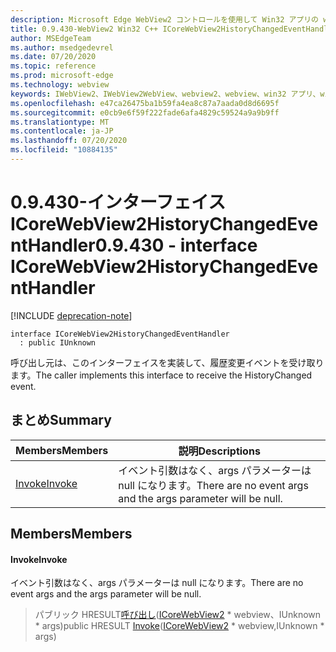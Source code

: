 ```yaml
---
description: Microsoft Edge WebView2 コントロールを使用して Win32 アプリの web コンテンツをホストする
title: 0.9.430-WebView2 Win32 C++ ICoreWebView2HistoryChangedEventHandler
author: MSEdgeTeam
ms.author: msedgedevrel
ms.date: 07/20/2020
ms.topic: reference
ms.prod: microsoft-edge
ms.technology: webview
keywords: IWebView2、IWebView2WebView、webview2、webview、win32 アプリ、win32、edge、ICoreWebView2、ICoreWebView2Host、browser control、edge html
ms.openlocfilehash: e47ca26475ba1b59fa4ea8c87a7aada0d8d6695f
ms.sourcegitcommit: e0cb9e6f59f222fade6afa4829c59524a9a9b9ff
ms.translationtype: MT
ms.contentlocale: ja-JP
ms.lasthandoff: 07/20/2020
ms.locfileid: "10884135"
---
```

# <span data-ttu-id="b11f0-104">0.9.430-インターフェイス ICoreWebView2HistoryChangedEventHandler</span><span class="sxs-lookup"><span data-stu-id="b11f0-104">0.9.430 - interface ICoreWebView2HistoryChangedEventHandler</span></span> 

[!INCLUDE [deprecation-note](../../includes/deprecation-note.md)]

```
interface ICoreWebView2HistoryChangedEventHandler
  : public IUnknown
```

<span data-ttu-id="b11f0-105">呼び出し元は、このインターフェイスを実装して、履歴変更イベントを受け取ります。</span><span class="sxs-lookup"><span data-stu-id="b11f0-105">The caller implements this interface to receive the HistoryChanged event.</span></span>

## <span data-ttu-id="b11f0-106">まとめ</span><span class="sxs-lookup"><span data-stu-id="b11f0-106">Summary</span></span>

 <span data-ttu-id="b11f0-107">Members</span><span class="sxs-lookup"><span data-stu-id="b11f0-107">Members</span></span>                        | <span data-ttu-id="b11f0-108">説明</span><span class="sxs-lookup"><span data-stu-id="b11f0-108">Descriptions</span></span>
--------------------------------|---------------------------------------------
[<span data-ttu-id="b11f0-109">Invoke</span><span class="sxs-lookup"><span data-stu-id="b11f0-109">Invoke</span></span>](#invoke) | <span data-ttu-id="b11f0-110">イベント引数はなく、args パラメーターは null になります。</span><span class="sxs-lookup"><span data-stu-id="b11f0-110">There are no event args and the args parameter will be null.</span></span>

## <span data-ttu-id="b11f0-111">Members</span><span class="sxs-lookup"><span data-stu-id="b11f0-111">Members</span></span>

#### <span data-ttu-id="b11f0-112">Invoke</span><span class="sxs-lookup"><span data-stu-id="b11f0-112">Invoke</span></span> 

<span data-ttu-id="b11f0-113">イベント引数はなく、args パラメーターは null になります。</span><span class="sxs-lookup"><span data-stu-id="b11f0-113">There are no event args and the args parameter will be null.</span></span>

> <span data-ttu-id="b11f0-114">パブリック HRESULT[呼び出し](#invoke)([ICoreWebView2](ICoreWebView2.md) \* webview、IUnknown \* args)</span><span class="sxs-lookup"><span data-stu-id="b11f0-114">public HRESULT [Invoke](#invoke)([ICoreWebView2](ICoreWebView2.md) \* webview,IUnknown \* args)</span></span>


